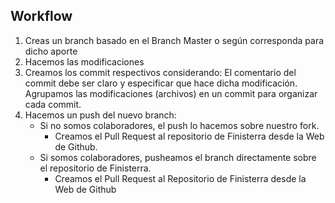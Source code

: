 ## Workflow
1. Creas un branch basado en el Branch Master o según corresponda para dicho aporte
2. Hacemos las modificaciones
3. Creamos los commit respectivos considerando:
    El comentario del commit debe ser claro y especificar que hace dicha modificación.
    Agrupamos las modificaciones (archivos) en un commit para organizar cada commit.
4. Hacemos un push del nuevo branch:
    - Si no somos colaboradores, el push lo hacemos sobre nuestro fork.
        - Creamos el Pull Request al repositorio de Finisterra desde la Web de Github.
    - Si somos colaboradores, pusheamos el branch directamente sobre el repositorio de Finisterra.
        - Creamos el Pull Request al Repositorio de Finisterra desde la Web de Github